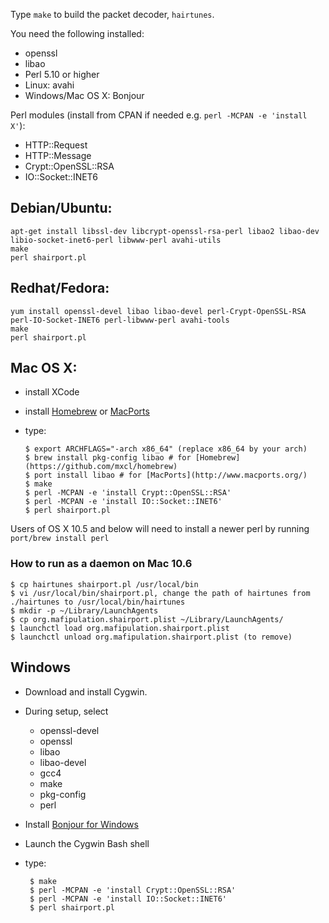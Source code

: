 Type `make` to build the packet decoder, `hairtunes`.

You need the following installed:

 * openssl
 * libao
 * Perl 5.10 or higher
 * Linux: avahi
 * Windows/Mac OS X: Bonjour

Perl modules (install from CPAN if needed e.g. `perl -MCPAN -e 'install X'`):

 * HTTP::Request
 * HTTP::Message
 * Crypt::OpenSSL::RSA
 * IO::Socket::INET6

## Debian/Ubuntu:

    apt-get install libssl-dev libcrypt-openssl-rsa-perl libao2 libao-dev libio-socket-inet6-perl libwww-perl avahi-utils
    make
    perl shairport.pl

## Redhat/Fedora:

    yum install openssl-devel libao libao-devel perl-Crypt-OpenSSL-RSA perl-IO-Socket-INET6 perl-libwww-perl avahi-tools
    make
    perl shairport.pl

## Mac OS X:

  * install XCode
  * install [Homebrew](https://github.com/mxcl/homebrew) or [MacPorts](http://www.macports.org/)
  * type:

        $ export ARCHFLAGS="-arch x86_64" (replace x86_64 by your arch)
        $ brew install pkg-config libao # for [Homebrew](https://github.com/mxcl/homebrew)
        $ port install libao # for [MacPorts](http://www.macports.org/)
        $ make
        $ perl -MCPAN -e 'install Crypt::OpenSSL::RSA'
        $ perl -MCPAN -e 'install IO::Socket::INET6'
        $ perl shairport.pl

  Users of OS X 10.5 and below will need to install a newer perl by running `port/brew install perl`

### How to run as a daemon on Mac 10.6

    $ cp hairtunes shairport.pl /usr/local/bin
    $ vi /usr/local/bin/shairport.pl, change the path of hairtunes from ./hairtunes to /usr/local/bin/hairtunes
    $ mkdir -p ~/Library/LaunchAgents
    $ cp org.mafipulation.shairport.plist ~/Library/LaunchAgents/
    $ launchctl load org.mafipulation.shairport.plist
    $ launchctl unload org.mafipulation.shairport.plist (to remove)

## Windows

 * Download and install Cygwin.
 * During setup, select
    * openssl-devel
    * openssl
    * libao
    * libao-devel
    * gcc4
    * make
    * pkg-config
    * perl
 * Install [Bonjour for Windows](http://support.apple.com/kb/DL999)
 * Launch the Cygwin Bash shell
 * type:

        $ make
        $ perl -MCPAN -e 'install Crypt::OpenSSL::RSA'
        $ perl -MCPAN -e 'install IO::Socket::INET6'
        $ perl shairport.pl
